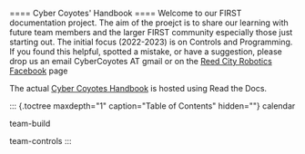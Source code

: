 ==== Cyber Coyotes\' Handbook ==== Welcome to our FIRST documentation
project. The aim of the proejct is to share our learning with future
team members and the larger FIRST community especially those just
starting out. The initial focus (2022-2023) is on Controls and
Programming. If you found this helpful, spotted a mistake, or have a
suggestion, please drop us an email CyberCoyotes AT gmail or on the
[Reed City Robotics
Facebook](https://www.facebook.com/groups/389845481030081/) page

The actual [Cyber Coyotes
Handbook](https://cyber-coyotes-handbook.readthedocs.io/en/latest/index.html)
is hosted using Read the Docs.

::: {.toctree maxdepth="1" caption="Table of Contents" hidden=""}
calendar

team-build

team-controls
:::
